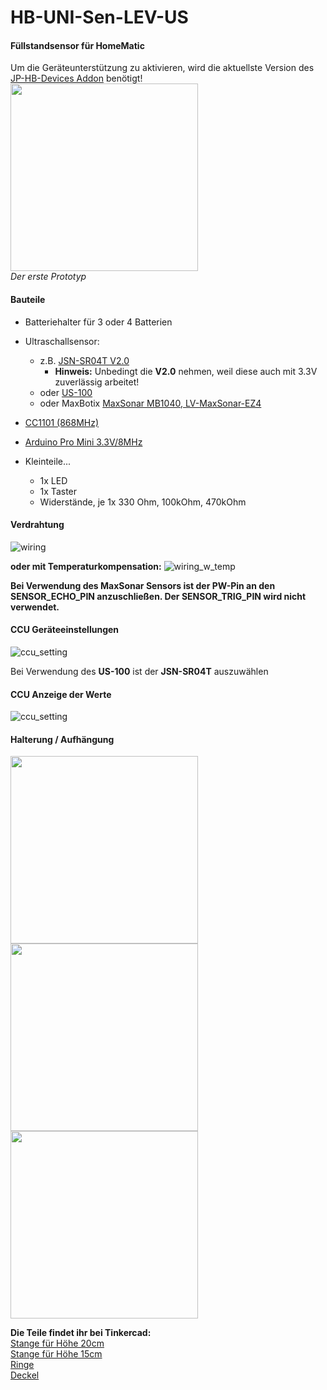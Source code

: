 # HB-UNI-Sen-LEV-US
#### Füllstandsensor für HomeMatic

Um die Geräteunterstützung zu aktivieren, wird die aktuellste Version des [JP-HB-Devices Addon](https://github.com/jp112sdl/JP-HB-Devices-addon/releases/latest) benötigt!
<br/>
<img src=Images/aussen.jpg width=300></img><br/>
_Der erste Prototyp_

#### Bauteile
- Batteriehalter für 3 oder 4 Batterien
- Ultraschallsensor:
  - z.B. [JSN-SR04T V2.0](https://de.aliexpress.com/item/Integrated-Ultrasonic-Module-Distance-Measuring-Sensor-Module-Reversing-Radar-Waterproof/32312190912.html)
    - **Hinweis:** Unbedingt die **V2.0** nehmen, weil diese auch mit 3.3V zuverlässig arbeitet!
  - oder [US-100](https://eckstein-shop.de/Adafruit-US-100-Ultrasonic-Distance-Sensor-3V-or-5V-Logic)  
  - oder MaxBotix [MaxSonar MB1040, LV-MaxSonar-EZ4](https://de.aliexpress.com/item/NEW-Mini-uav-obstacle-avoidance-ultrasonic-ranging-module-MB1040-High-Performance-Sonar-Range-Finder/32862912642.html)
  
- [CC1101 (868MHz)](https://de.aliexpress.com/item/CC1101-Wireless-Module-Long-Distance-Transmission-Antenna-868MHZ-M115-For-FSK-GFSK-ASK-OOK-MSK-64/32635393463.html) 
- [Arduino Pro Mini 3.3V/8MHz](https://de.aliexpress.com/item/Free-Shipping-1pcs-pro-mini-atmega328-Pro-Mini-328-Mini-ATMEGA328-3-3V-8MHz-for-Arduino/32342672626.html)
- Kleinteile...
  - 1x LED
  - 1x Taster
  - Widerstände, je 1x 330 Ohm, 100kOhm, 470kOhm

#### Verdrahtung
![wiring](Images/wiring.png)

**oder mit Temperaturkompensation:**
![wiring_w_temp](Images/wiring_w_temp.png)

**Bei Verwendung des MaxSonar Sensors ist der PW-Pin an den SENSOR_ECHO_PIN anzuschließen. Der SENSOR_TRIG_PIN wird nicht verwendet.**

#### CCU Geräteeinstellungen
![ccu_setting](Images/CCU_Einstellungen.png)

Bei Verwendung des **US-100** ist der **JSN-SR04T** auszuwählen

#### CCU Anzeige der Werte
![ccu_setting](Images/CCU_Bedienung.png)

#### Halterung / Aufhängung
<img src=Images/halter2.jpg width=300></img>
<img src=Images/halter3.jpg width=300></img>
<img src=Images/halter1.jpg width=300></img>

**Die Teile findet ihr bei Tinkercad:**
<br/>
[Stange für Höhe 20cm](https://www.tinkercad.com/things/iM7Yyc3prMh-ultraschallsensor-halterung-stange-20cm-hohe/editv2)<br/>
[Stange für Höhe 15cm](https://www.tinkercad.com/things/7xHuCkIllsB-ultraschallsensor-halterung-stange-15cm/editv2)<br/>
[Ringe](https://www.tinkercad.com/things/15f2ttggOnX-ultraschallsensor-halterung/editv2)<br/>
[Deckel](https://www.tinkercad.com/things/2bYtNM8HQ3f-ultraschallsensor-halterung-deckel/editv2)
